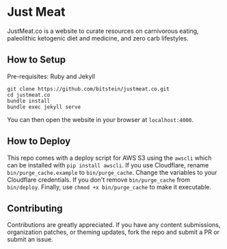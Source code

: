# Just Meat

JustMeat.co is a website to curate resources on carnivorous eating, paleolithic ketogenic diet and medicine, and zero carb lifestyles.

## How to Setup

Pre-requisites: Ruby and Jekyll

```
git clone https://github.com/bitstein/justmeat.co.git
cd justmeat.co
bundle install
bundle exec jekyll serve
```

You can then open the website in your browser at `localhost:4000`.

## How to Deploy

This repo comes with a deploy script for AWS S3 using the `awscli` which can be installed with `pip install awscli`. If you use Cloudflare, rename `bin/purge_cache.example` to `bin/purge_cache`. Change the variables to your Cloudflare credentials. If you don't remove `bin/purge_cache` from `bin/deploy`. Finally, use `chmod +x bin/purge_cache` to make it executable.

## Contributing

Contributions are greatly appreciated. If you have any content submissions, organization patches, or theming updates, fork the repo and submit a PR or submit an issue.
